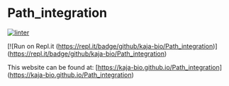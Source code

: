 # Path_integration
 [![linter](https://github.com/<OWNER>/<REPOSITORY>/workflows/linter/badge.svg)](https://github.com/marketplace/actions/super-linter)   

 [![Run on Repl.it (https://repl.it/badge/github/kaja-bio/Path_integration)] (https://repl.it/badge/github/kaja-bio/Path_integration)

 This website can be found at: [https://kaja-bio.github.io/Path_integration] (https://kaja-bio.github.io/Path_integration)